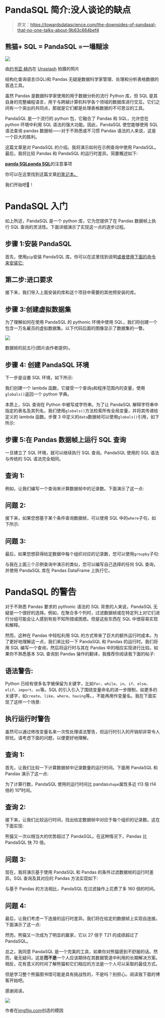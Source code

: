 # PandaSQL 简介:没人谈论的缺点

> 原文：<https://towardsdatascience.com/the-downsides-of-pandasql-that-no-one-talks-about-9b63c664bef4>

## 熊猫+ SQL = PandaSQL =一塌糊涂

![](img/104cb1d57cb2c6c553c91143370d2e20.png)

由[约书亚·赫内](https://unsplash.com/@mrthetrain?utm_source=medium&utm_medium=referral)在 [Unsplash](https://unsplash.com?utm_source=medium&utm_medium=referral) 拍摄的照片

结构化查询语言(SQL)和 Pandas 无疑是数据科学家管理、处理和分析表格数据的首选工具。

虽然 Pandas 是数据科学家使用的用于数据分析的流行 Python 库，但 SQL 是其自身的完整编程语言，用于与跨越计算机科学各个领域的数据库进行交互。它们之间有一个突出的共同点，那就是它们都是处理表格数据的不可思议的工具。

PandaSQL 是一个流行的 python 包，它融合了 Pandas 和 SQL，允许您在 python 环境中利用 SQL 语法的强大功能。因此，PandaSQL 使您能够使用 SQL 语法查询 pandas 数据帧——对于不熟悉或不习惯 Pandas 语法的人来说，这是一个巨大的胜利。

这篇文章是对 PandaSQL 的介绍。我将演示如何在示例查询中使用 PandaSQL。最后，我将比较 Pandas 和 PandaSQL 的运行时差异。简要概述如下:

[**panda SQL**](#1289)[**panda SQL**](#ab40)的注意事项

你可以在这里找到这篇文章[的笔记本。](https://deepnote.com/workspace/avi-chawla-695b-aee6f4ef-2d50-4fb6-9ef2-20ee1022995a/project/PandaSQL-a196556e-7a37-433d-bd8f-beb19b838913/%2Fnotebook.ipynb)

我们开始吧🚀！

# PandaSQL 入门

如上所述，PandaSQL 是一个 python 库，它为您提供了在 Pandas 数据帧上执行 SQL 查询的灵活性。下面详细演示了实现这一点的逐步过程。

## 步骤 1:安装 PandaSQL

首先，使用`pip`安装 PandaSQL 库。你可以在这里找到说明[或者使用下面的命令来安装它:](https://pypi.org/project/pandasql/)

## 第二步:进口要求

接下来，我们导入上面安装的库和这个项目中需要的其他预安装的库。

## 步骤 3:创建虚拟数据集

为了理解如何在使用 PandaSQL 的 pythonic 环境中使用 SQL，我们将创建一个包含一万名雇员的虚拟数据集。以下代码后面的图像显示了数据集的一瞥。

![](img/d1c2866f312c0c1c5e4d4b3f58687889.png)

数据帧的前五行(图片由作者提供)。

## 步骤 4: **创建 PandaSQL 环境**

下一步是设置 SQL 环境，如下所示:

我们创建一个 lambda 函数，它接受一个查询`q`和程序范围内的变量，使用`globals()`返回一个 python 字典。

本质上，SQL 查询在 Python 中被写成字符串。为了让 PandaSQL 解释字符串中指定的表名及其列名，我们使用`globals()`方法检索所有全局变量，并将其传递给定义的 lambda 函数。步骤 3 中定义的`data`数据帧可以使用`globals()`引用，如下所示:

## 步骤 5:在 Pandas 数据帧上运行 SQL 查询

一旦建立了 SQL 环境，就可以继续执行 SQL 查询。PandaSQL 使用的 SQL 语法与传统的 SQL 语法完全相同。

## 查询 1:

例如，让我们编写一个查询来计算数据帧中的记录数。下面演示了这一点:

## 问题 2:

接下来，如果您想基于某个条件查询数据帧，可以使用 SQL 中的`where`子句，如下所示:

## 问题 3:

最后，如果您想获得给定数据中每个组织对应的记录数，您可以使用`groupby`子句:

与我在上面三个示例查询中演示的类似，您可以编写自己选择的任何 SQL 查询，并使用 PandaSQL 库在 Pandas DataFrame 上执行它。

# PandaSQL 的警告

对于不熟悉 Pandas 要求的 pythonic 语法的 SQL 背景的人来说，PandaSQL 无疑是一个很好的选择。例如，在聚合多个列时，过滤数据帧或在特定列上对它们进行分组可能会让人感到有些不知所措或困惑。但是这些东西在 SQL 中很容易实现和解释。

然而，这种在 Pandas 中轻松利用 SQL 的方式带来了巨大的额外运行时成本。为了更好地理解这一点，我们来比较一下 PandaSQL 和 Pandas 的运行时。我们将用 SQL 编写一个查询，然后将运行时与其在 Pandas 中的相应实现进行比较。如果你不熟悉基本 SQL 查询到 Pandas 操作的翻译，我推荐你阅读我下面的帖子:

[](/translating-sql-queries-to-pandas-operations-2d27c354b8a2)  

## 语法警告:

Python 已经有很多名字被保留为关键字，比如`for`、`while`、`in`、`if`、`else`、`elif`、`import`、`as`等。SQL 的引入引入了围绕变量命名的进一步限制，如更多的关键字，如`create`、`like`、`where`、`having`等。，不能再用作变量名。我在下面实现了这样一个场景:

## 执行运行时警告

虽然可以通过修改变量名来一次性处理语法警告，但运行时引入的开销却非常令人担忧。请考虑下面的问题，以便更好地理解。

## 查询 1:

首先，让我们比较一下计算数据帧中记录数量的运行时间。下面用 PandaSQL 和 Pandas 演示了这一点:

为了计算行数，PandaSQL 使用的运行时间比 pandas`shape`属性多近 t13 倍 t14 倍的 10⁵时间。

## **查询 2:**

接下来，让我们比较运行时间，找出给定数据帧中对应于每个组织的记录数。这在下面实现:

熊猫又一次以相当大的优势超过了 PandaSQL。在这种情况下，Pandas 比 PandaSQL 快 70 倍。

## 问题 3:

现在，我将演示基于使用 PandaSQL 和 Pandas 的条件过滤数据帧的运行时差异。SQL 查询及其对应的 Pandas 方法实现如下:

与基于 Pandas 的方法相比，PandaSQL 在过滤操作上花费了多 160 倍的时间。

## 问题 4:

最后，让我们考虑一下连接的运行时差异。我们将在给定的数据帧上实现自连接。下面演示了这一点:

然而，熊猫又一次成为了明显的赢家，它以 27 倍于 T21 的成绩超过了 PandaSQL。

总之，我同意 PandaSQL 是一个完美的工具，如果你对熊猫感到不舒服的话。然而，毫无疑问，这是**而不是**一个人应该期待在其数据管道中利用的长期解决方案。相反，花有意义的时间了解熊猫和它们相应的方法是一个人可以采取的最佳方式。

但是学习整个熊猫图书馆可能是具有挑战性的，不是吗？别担心。阅读我下面的博客开始吧。

[](/20-of-pandas-functions-that-data-scientists-use-80-of-the-time-a4ff1b694707)  

感谢阅读。

![](img/64553645da9b885744de375b744b5d23.png)

作者在[imgflip.com](https://imgflip.com/)创造的模因